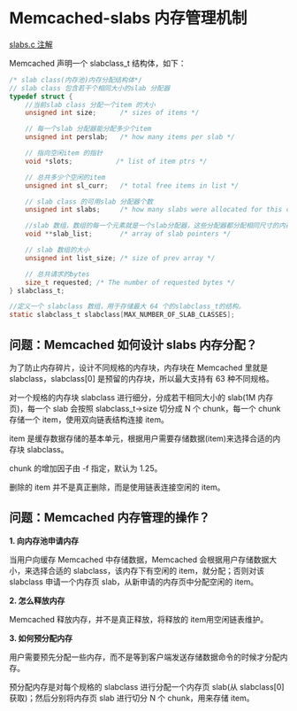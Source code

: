 # Memcached-slabs 内存管理机制

[slabs.c 注解](https://github.com/steveLauwh/Database/blob/master/Memcached/memcached-1.5.4/slabs.c)

Memcached 声明一个 slabclass_t 结构体，如下：

```c
/* slab class(内存池)内存分配结构体*/
// slab class 包含若干个相同大小的slab 分配器
typedef struct {
    //当前slab class 分配一个item 的大小     
    unsigned int size;      /* sizes of items */

    // 每一个slab 分配器能分配多少个item
    unsigned int perslab;   /* how many items per slab */

    // 指向空闲item 的指针
    void *slots;           /* list of item ptrs */  

    // 总共多少个空闲的item
    unsigned int sl_curr;   /* total free items in list */

    // slab class 的可用slab 分配器个数
    unsigned int slabs;     /* how many slabs were allocated for this class */ 

    //slab 数组，数组的每一个元素就是一个slab分配器，这些分配器都分配相同尺寸的内存  
    void **slab_list;       /* array of slab pointers */

    // slab 数组的大小
    unsigned int list_size; /* size of prev array */

    // 总共请求的bytes
    size_t requested; /* The number of requested bytes */
} slabclass_t;

//定义一个 slabclass 数组，用于存储最大 64 个的slabclass_t的结构。  
static slabclass_t slabclass[MAX_NUMBER_OF_SLAB_CLASSES];  
```

## 问题：Memcached 如何设计 slabs 内存分配？

为了防止内存碎片，设计不同规格的内存块，内存块在 Memcached 里就是 slabclass，slabclass[0] 是预留的内存块，所以最大支持有 63 种不同规格。

对一个规格的内存块 slabclass 进行细分，分成若干相同大小的 slab(1M 内存页)，每一个 slab 会按照 slabclass_t->size 切分成 N 个 chunk，每一个 chunk 存储一个 item，使用双向链表结构连接 item。

item 是缓存数据存储的基本单元，根据用户需要存储数据(item)来选择合适的内存块 slabclass。

chunk 的增加因子由 -f 指定，默认为 1.25。

删除的 item 并不是真正删除，而是使用链表连接空闲的 item。

## 问题：Memcached 内存管理的操作？

**1. 向内存池申请内存**

当用户向缓存 Memcached 中存储数据，Memcached 会根据用户存储数据大小，来选择合适的 slabclass，该内存下有空闲的 item，就分配；否则对该 slabclass 申请一个内存页 slab，从新申请的内存页中分配空闲的 item。

**2. 怎么释放内存**

Memcached 释放内存，并不是真正释放，将释放的 item用空闲链表维护。

**3. 如何预分配内存**

用户需要预先分配一些内存，而不是等到客户端发送存储数据命令的时候才分配内存。

预分配内存是对每个规格的 slabclass 进行分配一个内存页 slab(从 slabclass[0] 获取)；然后分别将内存页 slab 进行切分 N 个 chunk，用来存储 item。
